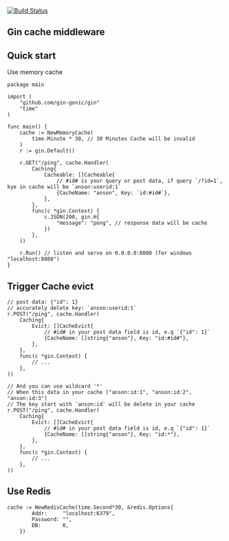 [![Build Status](https://github.com/pygzfei/gin-cache/actions/workflows/go.yml/badge.svg?branch=main)](https://github.com/pygzfei/gin-cache/actions?query=branch%3Amaster)

## Gin cache middleware
## Quick start 
Use memory cache 
```
package main

import (
	"github.com/gin-gonic/gin"
	"time"
)

func main() {
	cache := NewMemoryCache(
		time.Minute * 30, // 30 Minutes Cache will be invalid
	)
	r := gin.Default()

	r.GET("/ping", cache.Handler(
		Caching{
			Cacheable: []Cacheable{
				// #id# is your query or post data, if query `/?id=1`, kye in cache will be `anson:userid:1`
				{CacheName: "anson", Key: `id:#id#`},
			},
		},
		func(c *gin.Context) {
			c.JSON(200, gin.H{
				"message": "pong", // response data will be cache
			})
		},
	))

	r.Run() // listen and serve on 0.0.0.0:8080 (for windows "localhost:8080")
}
```

## Trigger Cache evict
```
// post data: {"id": 1}
// accurately delete key: `anson:userid:1`
r.POST("/ping", cache.Handler(
    Caching{
        Evict: []CacheEvict{
            // #id# in your post data field is id, e.q `{"id": 1}`
            {CacheName: []string{"anson"}, Key: "id:#id#"},
        },
    },
    func(c *gin.Context) {
        // ...
    },
))

// And you can use wildcard '*'
// When this data in your cache ["anson:id:1", "anson:id:2", "anson:id:3"]
// The key start with `anson:id` will be delete in your cache 
r.POST("/ping", cache.Handler(
    Caching{
        Evict: []CacheEvict{
            // #id# in your post data field is id, e.q `{"id": 1}`
            {CacheName: []string{"anson"}, Key: "id:*"},
        },
    },
    func(c *gin.Context) {
        // ...
    },
))
```

## Use Redis
```
cache := NewRedisCache(time.Second*30, &redis.Options{
		Addr:     "localhost:6379",
		Password: "",
		DB:       0,
	})
	
```